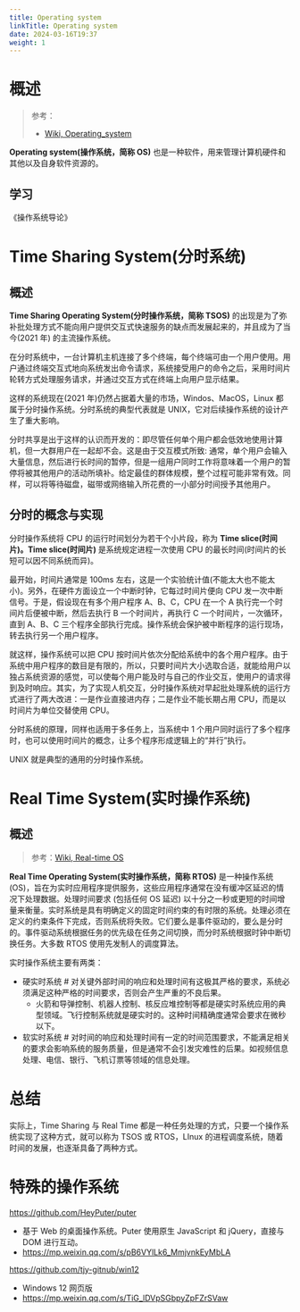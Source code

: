 ```yaml
---
title: Operating system
linkTitle: Operating system
date: 2024-03-16T19:37
weight: 1
---
```


# 概述

> 参考：
>
> - [Wiki, Operating_system](https://en.wikipedia.org/wiki/Operating_system)

**Operating system(操作系统，简称 OS)** 也是一种软件，用来管理计算机硬件和其他以及自身软件资源的。

## 学习

《操作系统导论》

# Time Sharing System(分时系统)

## 概述

**Time Sharing Operating System(分时操作系统，简称 TSOS)** 的出现是为了弥补批处理方式不能向用户提供交互式快速服务的缺点而发展起来的，并且成为了当今(2021 年) 的主流操作系统。

在分时系统中，一台计算机主机连接了多个终端，每个终端可由一个用户使用。用户通过终端交互式地向系统发出命令请求，系统接受用户的命令之后，采用时间片轮转方式处理服务请求，并通过交互方式在终端上向用户显示结果。

这样的系统现在(2021 年)仍然占据着大量的市场，Windos、MacOS，Linux 都属于分时操作系统。分时系统的典型代表就是 UNIX，它对后续操作系统的设计产生了重大影响。

分时共享是出于这样的认识而开发的：即尽管任何单个用户都会低效地使用计算机，但一大群用户在一起却不会。这是由于交互模式所致: 通常，单个用户会输入大量信息，然后进行长时间的暂停，但是一组用户同时工作将意味着一个用户的暂停将被其他用户的活动所填补。给定最佳的群体规模，整个过程可能非常有效。同样，可以将等待磁盘，磁带或网络输入所花费的一小部分时间授予其他用户。

## 分时的概念与实现

分时操作系统将 CPU 的运行时间划分为若干个小片段，称为 **Time slice(时间片)。Time slice(时间片)** 是系统规定进程一次使用 CPU 的最长时间(时间片的长短可以因不同系统而异)。

最开始，时间片通常是 100ms 左右，这是一个实验统计值(不能太大也不能太小)。另外，在硬件方面设立一个中断时钟，它每过时间片便向 CPU 发一次中断信号。于是，假设现在有多个用户程序 A、B、C，CPU 在一个 A 执行完一个时间片后便被中断，然后去执行 B 一个时间片，再执行 C 一个时间片，一次循环，直到 A、B、C 三个程序全部执行完成。操作系统会保护被中断程序的运行现场，转去执行另一个用户程序。

就这样，操作系统可以把 CPU 按时间片依次分配给系统中的各个用户程序。由于系统中用户程序的数目是有限的，所以，只要时间片大小选取合适，就能给用户以独占系统资源的感觉，可以使每个用户能及时与自己的作业交互，使用户的请求得到及时响应。其实，为了实现人机交互，分时操作系统对早起批处理系统的运行方式进行了两大改进：一是作业直接进内存；二是作业不能长期占用 CPU，而是以时间片为单位交替使用 CPU。

分时系统的原理，同样也适用于多任务上，当系统中 1 个用户同时运行了多个程序时，也可以使用时间片的概念，让多个程序形成逻辑上的“并行”执行。

UNIX 就是典型的通用的分时操作系统。

# Real Time System(实时操作系统)

## 概述

> 参考：[Wiki, Real-time OS](https://en.wikipedia.org/wiki/Real-time_operating_system)

**Real Time Operating System(实时操作系统，简称 RTOS)** 是一种操作系统 (OS)，旨在为实时应用程序提供服务，这些应用程序通常在没有缓冲区延迟的情况下处理数据。处理时间要求 (包括任何 OS 延迟) 以十分之一秒或更短的时间增量来衡量。实时系统是具有明确定义的固定时间约束的有时限的系统。处理必须在定义的约束条件下完成，否则系统将失败。它们要么是事件驱动的，要么是分时的。事件驱动系统根据任务的优先级在任务之间切换，而分时系统根据时钟中断切换任务。大多数 RTOS 使用先发制人的调度算法。

实时操作系统主要有两类：

- 硬实时系统 # 对关键外部时间的响应和处理时间有这极其严格的要求，系统必须满足这种严格的时间要求，否则会产生严重的不良后果。
  - 火箭和导弹控制、机器人控制、核反应堆控制等都是硬实时系统应用的典型领域。飞行控制系统就是硬实时的。这种时间精确度通常会要求在微秒以下。
- 软实时系统 # 对时间的响应和处理时间有一定的时间范围要求，不能满足相关的要求会影响系统的服务质量，但是通常不会引发灾难性的后果。如视频信息处理、电信、银行、飞机订票等领域的信息处理。

# 总结

实际上，Time Sharing 与 Real Time 都是一种任务处理的方式，只要一个操作系统实现了这种方式，就可以称为 TSOS 或 RTOS，LInux 的进程调度系统，随着时间的发展，也逐渐具备了两种方式。

# 特殊的操作系统

https://github.com/HeyPuter/puter

- 基于 Web 的桌面操作系统。Puter 使用原生 JavaScript 和 jQuery，直接与 DOM 进行互动。
- https://mp.weixin.qq.com/s/pB6VYlLk6_MmjvnkEyMbLA

https://github.com/tjy-gitnub/win12

- Windows 12 网页版
- https://mp.weixin.qq.com/s/TiG_lDVpSGbpyZpFZrSVaw